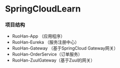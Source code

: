 # SpringCloudLearn
### 项目结构
- RuoHan-App  （应用程序）
- RuoHan-Eureka （服务注册中心）
- RuoHan-Gateway （基于SpringCloud Gateway网关）
- RuoHan-OrderService（订单服务）
- RuoHan-ZuulGateway（基于Zuul的网关）
